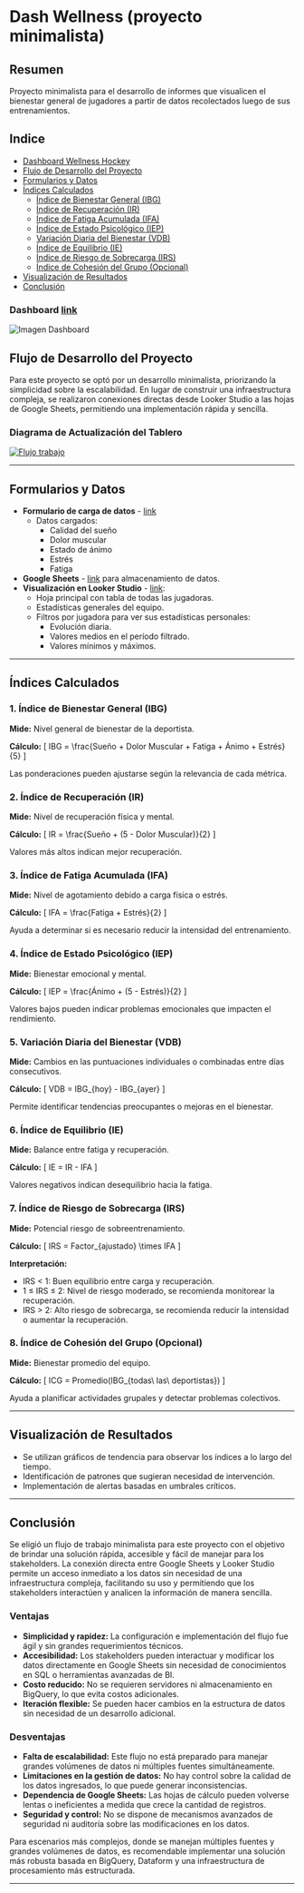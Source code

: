 # Dash Wellness (proyecto minimalista)
## Resumen
Proyecto minimalista para el desarrollo de informes que visualicen el bienestar general de jugadores a partir de datos recolectados luego de sus entrenamientos.


## Indice
- [Dashboard Wellness Hockey](#dashboard-wellness-hockey)
- [Flujo de Desarrollo del Proyecto](#flujo-de-desarrollo-del-proyecto)
- [Formularios y Datos](#formularios-y-datos)
- [Índices Calculados](#índices-calculados)
  - [Índice de Bienestar General (IBG)](#índice-de-bienestar-general-ibg)
  - [Índice de Recuperación (IR)](#índice-de-recuperación-ir)
  - [Índice de Fatiga Acumulada (IFA)](#índice-de-fatiga-acumulada-ifa)
  - [Índice de Estado Psicológico (IEP)](#índice-de-estado-psicológico-iep)
  - [Variación Diaria del Bienestar (VDB)](#variación-diaria-del-bienestar-vdb)
  - [Índice de Equilibrio (IE)](#índice-de-equilibrio-ie)
  - [Índice de Riesgo de Sobrecarga (IRS)](#índice-de-riesgo-de-sobrecarga-irs)
  - [Índice de Cohesión del Grupo (Opcional)](#índice-de-cohesión-del-grupo-opcional)
- [Visualización de Resultados](#visualización-de-resultados)
- [Conclusión](#conclusión)

### Dashboard [link](https://lookerstudio.google.com/reporting/2f67848e-419a-4468-8397-0565a9e1dfbe/page/p_97gmttu9nd)

![Imagen Dashboard](src/dashboard.png)  


## Flujo de Desarrollo del Proyecto

Para este proyecto se optó por un desarrollo minimalista, priorizando la simplicidad sobre la escalabilidad. En lugar de construir una infraestructura compleja, se realizaron conexiones directas desde Looker Studio a las hojas de Google Sheets, permitiendo una implementación rápida y sencilla.
### Diagrama de Actualización del Tablero

[![Flujo trabajo](src/flujo.png)](https://lookerstudio.google.com/reporting/2f67848e-419a-4468-8397-0565a9e1dfbe/page/p_97gmttu9nd)

---

## Formularios y Datos

- **Formulario de carga de datos** - [link](https://docs.google.com/forms/d/1_7wXQ5MlQHC4ti_DRmFW83MdK-eOXs6sCYP4DrxmP8U/edit)
  - Datos cargados:
    - Calidad del sueño
    - Dolor muscular
    - Estado de ánimo
    - Estrés
    - Fatiga
- **Google Sheets** - [link](https://docs.google.com/spreadsheets/u/0/d/16oH9xc27kGEx46iRUnacK7cuENXEp_dDtp1UaC8Fghg/edit) para almacenamiento de datos.
- **Visualización en Looker Studio** - [link](https://lookerstudio.google.com/reporting/2f67848e-419a-4468-8397-0565a9e1dfbe/page/p_97gmttu9nd):
  - Hoja principal con tabla de todas las jugadoras.
  - Estadísticas generales del equipo.
  - Filtros por jugadora para ver sus estadísticas personales:
    - Evolución diaria.
    - Valores medios en el período filtrado.
    - Valores mínimos y máximos.

---

## Índices Calculados

### 1. Índice de Bienestar General (IBG)
**Mide:** Nivel general de bienestar de la deportista.

**Cálculo:**
\[ IBG = \frac{Sueño + Dolor Muscular + Fatiga + Ánimo + Estrés}{5} \]

Las ponderaciones pueden ajustarse según la relevancia de cada métrica.

### 2. Índice de Recuperación (IR)
**Mide:** Nivel de recuperación física y mental.

**Cálculo:**
\[ IR = \frac{Sueño + (5 - Dolor Muscular)}{2} \]

Valores más altos indican mejor recuperación.

### 3. Índice de Fatiga Acumulada (IFA)
**Mide:** Nivel de agotamiento debido a carga física o estrés.

**Cálculo:**
\[ IFA = \frac{Fatiga + Estrés}{2} \]

Ayuda a determinar si es necesario reducir la intensidad del entrenamiento.

### 4. Índice de Estado Psicológico (IEP)
**Mide:** Bienestar emocional y mental.

**Cálculo:**
\[ IEP = \frac{Ánimo + (5 - Estrés)}{2} \]

Valores bajos pueden indicar problemas emocionales que impacten el rendimiento.

### 5. Variación Diaria del Bienestar (VDB)
**Mide:** Cambios en las puntuaciones individuales o combinadas entre días consecutivos.

**Cálculo:**
\[ VDB = IBG_{hoy} - IBG_{ayer} \]

Permite identificar tendencias preocupantes o mejoras en el bienestar.

### 6. Índice de Equilibrio (IE)
**Mide:** Balance entre fatiga y recuperación.

**Cálculo:**
\[ IE = IR - IFA \]

Valores negativos indican desequilibrio hacia la fatiga.

### 7. Índice de Riesgo de Sobrecarga (IRS)
**Mide:** Potencial riesgo de sobreentrenamiento.

**Cálculo:**
\[ IRS = Factor_{ajustado} \times IFA \]

**Interpretación:**
- IRS < 1: Buen equilibrio entre carga y recuperación.
- 1 ≤ IRS ≤ 2: Nivel de riesgo moderado, se recomienda monitorear la recuperación.
- IRS > 2: Alto riesgo de sobrecarga, se recomienda reducir la intensidad o aumentar la recuperación.

### 8. Índice de Cohesión del Grupo (Opcional)
**Mide:** Bienestar promedio del equipo.

**Cálculo:**
\[ ICG = Promedio(IBG_{todas\ las\ deportistas}) \]

Ayuda a planificar actividades grupales y detectar problemas colectivos.

---

## Visualización de Resultados

- Se utilizan gráficos de tendencia para observar los índices a lo largo del tiempo.
- Identificación de patrones que sugieran necesidad de intervención.
- Implementación de alertas basadas en umbrales críticos.

---

## Conclusión

Se eligió un flujo de trabajo minimalista para este proyecto con el objetivo de brindar una solución rápida, accesible y fácil de manejar para los stakeholders. La conexión directa entre Google Sheets y Looker Studio permite un acceso inmediato a los datos sin necesidad de una infraestructura compleja, facilitando su uso y permitiendo que los stakeholders interactúen y analicen la información de manera sencilla.

### Ventajas
- **Simplicidad y rapidez:** La configuración e implementación del flujo fue ágil y sin grandes requerimientos técnicos.
- **Accesibilidad:** Los stakeholders pueden interactuar y modificar los datos directamente en Google Sheets sin necesidad de conocimientos en SQL o herramientas avanzadas de BI.
- **Costo reducido:** No se requieren servidores ni almacenamiento en BigQuery, lo que evita costos adicionales.
- **Iteración flexible:** Se pueden hacer cambios en la estructura de datos sin necesidad de un desarrollo adicional.

### Desventajas
- **Falta de escalabilidad:** Este flujo no está preparado para manejar grandes volúmenes de datos ni múltiples fuentes simultáneamente.
- **Limitaciones en la gestión de datos:** No hay control sobre la calidad de los datos ingresados, lo que puede generar inconsistencias.
- **Dependencia de Google Sheets:** Las hojas de cálculo pueden volverse lentas o ineficientes a medida que crece la cantidad de registros.
- **Seguridad y control:** No se dispone de mecanismos avanzados de seguridad ni auditoría sobre las modificaciones en los datos.

Para escenarios más complejos, donde se manejan múltiples fuentes y grandes volúmenes de datos, es recomendable implementar una solución más robusta basada en BigQuery, Dataform y una infraestructura de procesamiento más estructurada.


---
